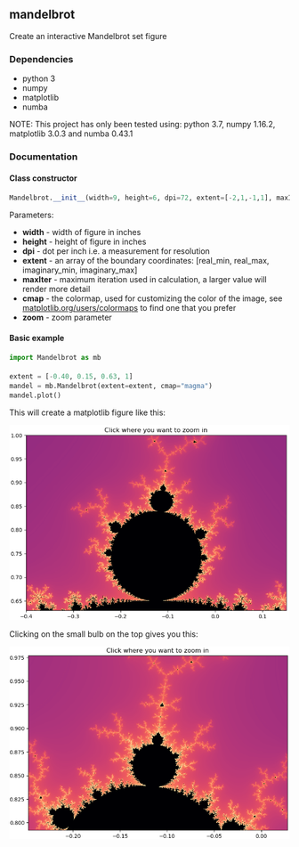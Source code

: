 ## mandelbrot

Create an interactive Mandelbrot set figure

### Dependencies
- python 3
- numpy
- matplotlib
- numba

NOTE: This project has only been tested using: python 3.7, numpy 1.16.2, matplotlib 3.0.3 and numba 0.43.1

### Documentation

#### Class constructor
```python
Mandelbrot.__init__(width=9, height=6, dpi=72, extent=[-2,1,-1,1], maxIter=128, cmap="cubehelix", zoom=2):
```
Parameters:
 - **width** - width of figure in inches
 - **height** - height of figure in inches
 - **dpi** - dot per inch i.e. a measurement for resolution
 - **extent** - an array of the boundary coordinates: [real_min, real_max, imaginary_min, imaginary_max]
 - **maxIter** - maximum iteration used in calculation, a larger value will render more detail
 - **cmap** - the colormap, used for customizing the color of the image, see [matplotlib.org/users/colormaps](https://matplotlib.org/users/colormaps.html) to find one that you prefer
- **zoom** - zoom parameter

#### Basic example

```python
import Mandelbrot as mb

extent = [-0.40, 0.15, 0.63, 1]
mandel = mb.Mandelbrot(extent=extent, cmap="magma")
mandel.plot()
```
This will create a matplotlib figure like this:  

![image1](images/image1.png)  

Clicking on the small bulb on the top gives you this:  

![image2](images/image2.png)  
